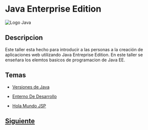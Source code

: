 
# Java Enterprise Edition

![Logo Java](https://sdtimes.com/wp-content/uploads/2017/08/javaee1.png)

## Descripcion

Este taller esta hecho para introducir a las personas a la creación de aplicaciones web utilizando Java Entreprise Edition.
En este taller se enseñara los elemtos basicos de programacion de Java EE.

## Temas
* [Versiones de Java](/JAVEE/page2.md)

* [Enterno De Desarrollo](/JAVEE/page3.md)

* [Hola Mundo JSP](/JAVEE/page4.md)

## [Siguiente](page2.md)
